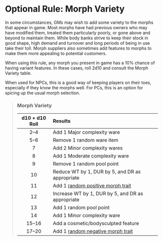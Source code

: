 # Optional Rule: Morph Variety

In some circumstances, GMs may wish to add some variety to the morphs that appear in game. Most morphs have had previous owners who may have modified them, treated them particularly poorly, or gone above and beyond to maintain them. While body banks strive to keep their stock in good shape, high demand and turnover and long periods of being in use take their toll. Morph suppliers also sometimes add features to morphs to make them more appealing to potential customers.

When using this rule, any morph you present in game has a 10% chance of having variant features. In these cases, roll 2d10 and consult the Morph Variety table.

When used for NPCs, this is a good way of keeping players on their toes, especially if they know the morphs well. For PCs, this is an option for spicing up the usual morph selection.

<blockquote class="table">

### Morph Variety

<div class="tnw1">

| d10 + d10 Roll | Results                                                                                  |
| :------------: | :--------------------------------------------------------------------------------------- |
|      2–4       | Add 1 Major complexity ware                                                              |
|      5–6       | Remove 1 random ware item                                                                |
|       7        | Add 2 Minor complexity wares                                                             |
|       8        | Add 1 Moderate complexity ware                                                           |
|       9        | Remove 1 random pool point                                                               |
|       10       | Reduce WT by 1, DUR by 5, and DR as appropriate                                          |
|       11       | Add 1 [random positive morph trait](../01/22-trait-tables.md#positive-morph-traits-d100) |
|       12       | Increase WT by 1, DUR by 5, and DR as appropriate                                        |
|       13       | Add 1 random pool point                                                                  |
|       14       | Add 1 Minor complexity ware                                                              |
|     15–16      | Add a cosmetic/bodysculpted feature                                                      |
|     17–20      | Add 1 [random negative morph trait](../01/22-trait-tables.md#negative-morph-traits-d100) |

</div>

</blockquote>
